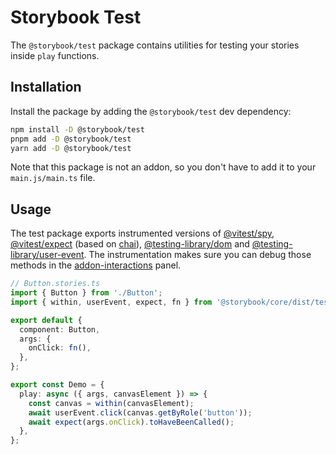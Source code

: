 # Storybook Test

The `@storybook/test` package contains utilities for testing your stories inside `play` functions.

## Installation

Install the package by adding the `@storybook/test` dev dependency:

```sh
npm install -D @storybook/test
pnpm add -D @storybook/test
yarn add -D @storybook/test
```

Note that this package is not an addon, so you don't have to add it to your `main.js/main.ts` file.

## Usage

The test package exports instrumented versions of [@vitest/spy](https://vitest.dev/api/mock.html), [@vitest/expect](https://vitest.dev/api/expect.html) (based on [chai](https://www.chaijs.com/)), [@testing-library/dom](https://testing-library.com/docs/dom-testing-library/intro) and [@testing-library/user-event](https://testing-library.com/docs/user-event/intro).
The instrumentation makes sure you can debug those methods in the [addon-interactions](https://storybook.js.org/addons/@storybook/addon-interactions) panel.

```ts
// Button.stories.ts
import { Button } from './Button';
import { within, userEvent, expect, fn } from '@storybook/core/dist/test';

export default {
  component: Button,
  args: {
    onClick: fn(),
  },
};

export const Demo = {
  play: async ({ args, canvasElement }) => {
    const canvas = within(canvasElement);
    await userEvent.click(canvas.getByRole('button'));
    await expect(args.onClick).toHaveBeenCalled();
  },
};
```

